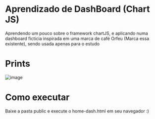 # Aprendizado de DashBoard (Chart JS)
Aprendendo um pouco sobre o framework chartJS, e aplicando numa dashboard ficticia inspirada em uma marca de café Orfeu (Marca essa existente), sendo usada apenas para o estudo

# Prints
![image](https://github.com/user-attachments/assets/91dcd0fc-e24f-4e82-a5a3-729327618eea)

# Como executar
Baixe a pasta public e execute o home-dash.html em seu navegador :)
